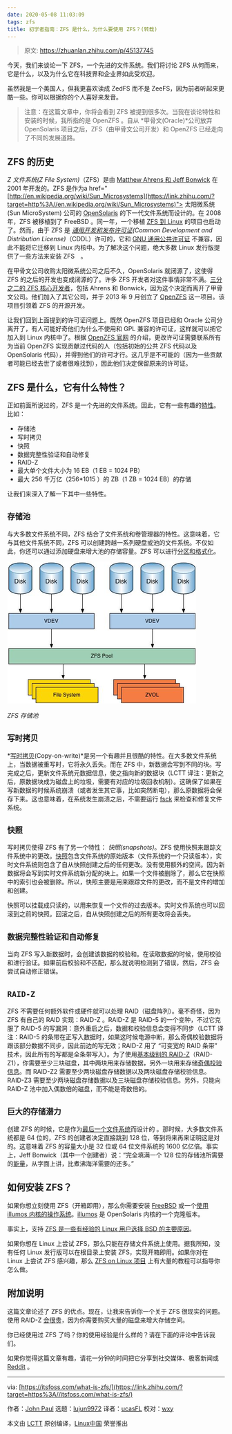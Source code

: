 ```yaml
---
date: 2020-05-08 11:03:09
tags: zfs
title: 初学者指南：ZFS 是什么，为什么要使用 ZFS？(转载)
---
```


> 原文: https://zhuanlan.zhihu.com/p/45137745

今天，我们来谈论一下 ZFS，一个先进的文件系统。我们将讨论 ZFS 从何而来，它是什么，以及为什么它在科技界和企业界如此受欢迎。

虽然我是一个美国人，但我更喜欢读成 ZedFS 而不是 ZeeFS，因为前者听起来更酷一些。你可以根据你的个人喜好来发音。

> 注意：在这篇文章中，你将会看到 ZFS 被提到很多次。当我在谈论特性和安装的时候，我所指的是 OpenZFS 。自从 *甲骨文(Oracle)*公司放弃 OpenSolaris 项目之后，ZFS（由甲骨文公司开发）和 OpenZFS 已经走向了不同的发展道路。

## **ZFS 的历史**

*Z 文件系统(Z File System)*（ZFS）是由 [Matthew Ahrens 和 Jeff Bonwick](https://link.zhihu.com/?target=https%3A//wiki.gentoo.org/wiki/ZFS) 在 2001 年开发的。ZFS 是作为a href="[http://en.wikipedia.org/wiki/Sun_Microsystems](https://link.zhihu.com/?target=http%3A//en.wikipedia.org/wiki/Sun_Microsystems)"> 太阳微系统(Sun MicroSystem) 公司的 [OpenSolaris](https://link.zhihu.com/?target=http%3A//en.wikipedia.org/wiki/Opensolaris) 的下一代文件系统而设计的。在 2008 年，ZFS 被移植到了 FreeBSD 。同一年，一个移植 [ZFS 到 Linux](https://link.zhihu.com/?target=https%3A//zfsonlinux.org/) 的项目也启动了。然而，由于 ZFS 是 *[通用开发和发布许可证](https://link.zhihu.com/?target=https%3A//en.wikipedia.org/wiki/Common_Development_and_Distribution_License)(Common Development and Distribution License)*（CDDL）许可的，它和 [GNU 通用公共许可证](https://link.zhihu.com/?target=https%3A//en.wikipedia.org/wiki/GNU_General_Public_License) 不兼容，因此不能将它迁移到 Linux 内核中。为了解决这个问题，绝大多数 Linux 发行版提供了一些方法来安装 ZFS　。

在甲骨文公司收购太阳微系统公司之后不久，OpenSolaris 就闭源了，这使得 ZFS 的之后的开发也变成闭源的了。许多 ZFS 开发者对这件事情非常不满。[三分之二的 ZFS 核心开发者](https://link.zhihu.com/?target=https%3A//wiki.gentoo.org/wiki/ZFS)，包括 Ahrens 和 Bonwick，因为这个决定而离开了甲骨文公司。他们加入了其它公司，并于 2013 年 9 月创立了 [OpenZFS](https://link.zhihu.com/?target=http%3A//www.open-zfs.org/wiki/Main_Page) 这一项目。该项目引领着 ZFS 的开源开发。

让我们回到上面提到的许可证问题上。既然 OpenZFS 项目已经和 Oracle 公司分离开了，有人可能好奇他们为什么不使用和 GPL 兼容的许可证，这样就可以把它加入到 Linux 内核中了。根据 [OpenZFS 官网](https://link.zhihu.com/?target=http%3A//www.open-zfs.org/wiki/FAQ%23Do_you_plan_to_release_OpenZFS_under_a_license_other_than_the_CDDL.3F) 的介绍，更改许可证需要联系所有为当前 OpenZFS 实现贡献过代码的人（包括初始的公共 ZFS 代码以及 OpenSolaris 代码），并得到他们的许可才行。这几乎是不可能的（因为一些贡献者可能已经去世了或者很难找到），因此他们决定保留原来的许可证。

## **ZFS 是什么，它有什么特性？**

正如前面所说过的，ZFS 是一个先进的文件系统。因此，它有一些有趣的[特性](https://link.zhihu.com/?target=https%3A//wiki.archlinux.org/index.php/ZFS)。比如：

- 存储池
- 写时拷贝
- 快照
- 数据完整性验证和自动修复
- RAID-Z
- 最大单个文件大小为 16 EB（1 EB = 1024 PB）
- 最大 256 千万亿（256*1015 ）的 ZB（1 ZB = 1024 EB）的存储

让我们来深入了解一下其中一些特性。

## `存储池`

与大多数文件系统不同，ZFS 结合了文件系统和卷管理器的特性。这意味着，它与其他文件系统不同，ZFS 可以创建跨越一系列硬盘或池的文件系统。不仅如此，你还可以通过添加硬盘来增大池的存储容量。ZFS 可以进行[分区和格式化](https://link.zhihu.com/?target=https%3A//www.howtogeek.com/175159/an-introduction-to-the-z-file-system-zfs-for-linux/)。



![img](https://raw.githubusercontent.com/mapleincode/images/master/img/20200508110217.jpg)



*ZFS 存储池*

## `写时拷贝`

*[写时拷贝](https://link.zhihu.com/?target=https%3A//www.freebsd.org/doc/handbook/zfs-term.html)(Copy-on-write)*是另一个有趣并且很酷的特性。在大多数文件系统上，当数据被重写时，它将永久丢失。而在 ZFS 中，新数据会写到不同的块。写完成之后，更新文件系统元数据信息，使之指向新的数据块（LCTT 译注：更新之后，原数据块成为磁盘上的垃圾，需要有对应的垃圾回收机制）。这确保了如果在写新数据的时候系统崩溃（或者发生其它事，比如突然断电），那么原数据将会保存下来。这也意味着，在系统发生崩溃之后，不需要运行 [fsck](https://link.zhihu.com/?target=https%3A//en.wikipedia.org/wiki/Fsck) 来检查和修复文件系统。

## `快照`

写时拷贝使得 ZFS 有了另一个特性： *快照(snapshots)*。ZFS 使用快照来跟踪文件系统中的更改。[快照](https://link.zhihu.com/?target=https%3A//www.freebsd.org/doc/handbook/zfs-term.html)包含文件系统的原始版本（文件系统的一个只读版本），实时文件系统则包含了自从快照创建之后的任何更改。没有使用额外的空间。因为新数据将会写到实时文件系统新分配的块上。如果一个文件被删除了，那么它在快照中的索引也会被删除。所以，快照主要是用来跟踪文件的更改，而不是文件的增加和创建。

快照可以挂载成只读的，以用来恢复一个文件的过去版本。实时文件系统也可以回滚到之前的快照。回滚之后，自从快照创建之后的所有更改将会丢失。

## `数据完整性验证和自动修复`

当向 ZFS 写入新数据时，会创建该数据的校验和。在读取数据的时候，使用校验和进行验证。如果前后校验和不匹配，那么就说明检测到了错误，然后，ZFS 会尝试自动修正错误。

## `RAID-Z`

ZFS 不需要任何额外软件或硬件就可以处理 RAID（磁盘阵列）。毫不奇怪，因为 ZFS 有自己的 RAID 实现：RAID-Z 。RAID-Z 是 RAID-5 的一个变种，不过它克服了 RAID-5 的写漏洞：意外重启之后，数据和校验信息会变得不同步（LCTT 译注：RAID-5 的条带在正写入数据时，如果这时候电源中断，那么奇偶校验数据将跟该部分数据不同步，因此前边的写无效；RAID-Z 用了 “可变宽的 RAID 条带” 技术，因此所有的写都是全条带写入）。为了使用[基本级别的 RAID-Z](https://link.zhihu.com/?target=https%3A//wiki.archlinux.org/index.php/ZFS/Virtual_disks%23Creating_and_Destroying_Zpools)（RAID-Z1），你需要至少三块磁盘，其中两块用来存储数据，另外一块用来存储[奇偶校验信息](https://link.zhihu.com/?target=https%3A//www.pcmag.com/encyclopedia/term/60364/raid-parity)。而 RAID-Z2 需要至少两块磁盘存储数据以及两块磁盘存储校验信息。RAID-Z3 需要至少两块磁盘存储数据以及三块磁盘存储校验信息。另外，只能向 RAID-Z 池中加入偶数倍的磁盘，而不能是奇数倍的。

## `巨大的存储潜力`

创建 ZFS 的时候，它是作为[最后一个文件系统](https://link.zhihu.com/?target=https%3A//web.archive.org/web/20060428092023/http%3A//www.sun.com/2004-0914/feature/)而设计的 。那时候，大多数文件系统都是 64 位的，ZFS 的创建者决定直接跳到 128 位，等到将来再来证明这是对的。这意味着 ZFS 的容量大小是 32 位或 64 位文件系统的 1600 亿亿倍。事实上，Jeff Bonwick（其中一个创建者）说：“完全填满一个 128 位的存储池所需要的[能量](https://link.zhihu.com/?target=https%3A//blogs.oracle.com/bonwick/128-bit-storage%3A-are-you-high)，从字面上讲，比煮沸海洋需要的还多。”

## **如何安装 ZFS？**

如果你想立刻使用 ZFS（开箱即用），那么你需要安装 [FreeBSD](https://link.zhihu.com/?target=https%3A//www.freebsd.org/) 或一个[使用 illumos 内核的操作系统](https://link.zhihu.com/?target=https%3A//wiki.illumos.org/display/illumos/Distributions)。[illumos](https://link.zhihu.com/?target=https%3A//wiki.illumos.org/display/illumos/illumos%2BHome) 是 OpenSolaris 内核的一个克隆版本。

事实上，支持 [ZFS 是一些有经验的 Linux 用户选择 BSD 的主要原因](https://link.zhihu.com/?target=https%3A//itsfoss.com/why-use-bsd/)。

如果你想在 Linux 上尝试 ZFS，那么只能在存储文件系统上使用。据我所知，没有任何 Linux 发行版可以在根目录上安装 ZFS，实现开箱即用。如果你对在 Linux 上尝试 ZFS 感兴趣，那么 [ZFS on Linux 项目](https://link.zhihu.com/?target=https%3A//zfsonlinux.org/) 上有大量的教程可以指导你怎么做。

## **附加说明**

这篇文章论述了 ZFS 的优点。现在，让我来告诉你一个关于 ZFS 很现实的问题。使用 RAID-Z [会很贵](https://link.zhihu.com/?target=http%3A//louwrentius.com/the-hidden-cost-of-using-zfs-for-your-home-nas.html)，因为你需要购买大量的磁盘来增大存储空间。

你已经使用过 ZFS 了吗？你的使用经验是什么样的？请在下面的评论中告诉我们。

如果你觉得这篇文章有趣，请花一分钟的时间把它分享到社交媒体、极客新闻或 [Reddit](https://link.zhihu.com/?target=http%3A//reddit.com/r/linuxusersgroup) 。

------

via: [https://itsfoss.com/what-is-zfs/](https://link.zhihu.com/?target=https%3A//itsfoss.com/what-is-zfs/)

作者：[John Paul](https://link.zhihu.com/?target=https%3A//itsfoss.com/author/john/) 选题：[lujun9972](https://link.zhihu.com/?target=https%3A//github.com/lujun9972) 译者：[ucasFL](https://link.zhihu.com/?target=https%3A//github.com/ucasFL) 校对：[wxy](https://link.zhihu.com/?target=https%3A//github.com/wxy)

本文由 [LCTT](https://link.zhihu.com/?target=https%3A//github.com/LCTT/TranslateProject) 原创编译，[Linux中国](https://link.zhihu.com/?target=https%3A//linux.cn/) 荣誉推出